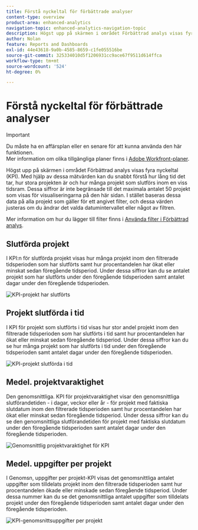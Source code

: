 ```yaml
---
title: Förstå nyckeltal för förbättrade analyser
content-type: overview
product-area: enhanced-analytics
navigation-topic: enhanced-analytics-navigation-topic
description: Högst upp på skärmen i området Förbättrad analys visas fyra nyckeltal (KPI). Med hjälp av dessa mätvärden kan du snabbt förstå hur lång tid det tar, hur stora projekten är och hur många projekt som slutförs inom en viss tidsram. Dessa siffror är inte begränsade till det maximala antalet 50 projekt som visas för visualiseringarna på den här sidan. I stället baseras dessa data på alla projekt som gäller för ett angivet filter, och dessa värden justeras om du ändrar det valda datumintervallet eller något av filtren.
author: Nolan
feature: Reports and Dashboards
exl-id: 44e43618-9a0b-4585-8659-c1fe055516be
source-git-commit: 325334010d5f1206931cc9ace67f9511d614ffca
workflow-type: tm+mt
source-wordcount: '524'
ht-degree: 0%

---
```


# Förstå nyckeltal för förbättrade analyser

>[!IMPORTANT]
>
>Du måste ha en affärsplan eller en senare för att kunna använda den här funktionen.\
>Mer information om olika tillgängliga planer finns i [Adobe Workfront-planer](https://www.workfront.com/plans).

Högst upp på skärmen i området Förbättrad analys visas fyra nyckeltal (KPI). Med hjälp av dessa mätvärden kan du snabbt förstå hur lång tid det tar, hur stora projekten är och hur många projekt som slutförs inom en viss tidsram. Dessa siffror är inte begränsade till det maximala antalet 50 projekt som visas för visualiseringarna på den här sidan. I stället baseras dessa data på alla projekt som gäller för ett angivet filter, och dessa värden justeras om du ändrar det valda datumintervallet eller något av filtren.

Mer information om hur du lägger till filter finns i [Använda filter i Förbättrad analys](../enhanced-analytics/use-enhanced-analytics-filters.md).

## Slutförda projekt

I KPI:n för slutförda projekt visas hur många projekt inom den filtrerade tidsperioden som har slutförts samt hur procentandelen har ökat eller minskat sedan föregående tidsperiod. Under dessa siffror kan du se antalet projekt som har slutförts under den föregående tidsperioden samt antalet dagar under den föregående tidsperioden.

![KPI-projekt har slutförts](assets/kpi-projects-completed-350x182.png)

## Projekt slutförda i tid

I KPI för projekt som slutförts i tid visas hur stor andel projekt inom den filtrerade tidsperioden som har slutförts i tid samt hur procentandelen har ökat eller minskat sedan föregående tidsperiod. Under dessa siffror kan du se hur många projekt som har slutförts i tid under den föregående tidsperioden samt antalet dagar under den föregående tidsperioden.

![KPI-projekt slutförda i tid](assets/kpi-projects-completed-on-time-350x180.png)

## Medel. projektvaraktighet

Den genomsnittliga. KPI för projektvaraktighet visar den genomsnittliga slutförandetiden - i dagar, veckor eller år - för projekt med faktiska slutdatum inom den filtrerade tidsperioden samt hur procentandelen har ökat eller minskat sedan föregående tidsperiod. Under dessa siffror kan du se den genomsnittliga slutförandetiden för projekt med faktiska slutdatum under den föregående tidsperioden samt antalet dagar under den föregående tidsperioden.

![Genomsnittlig projektvaraktighet för KPI](assets/kpi-avg.-project-duration-350x168.png)

## Medel. uppgifter per projekt

I Genomsn, uppgifter per projekt-KPI visas det genomsnittliga antalet uppgifter som tilldelats projekt inom den filtrerade tidsperioden samt hur procentandelen ökade eller minskade sedan föregående tidsperiod. Under dessa nummer kan du se det genomsnittliga antalet uppgifter som tilldelats projekt under den föregående tidsperioden samt antalet dagar under den föregående tidsperioden.

![KPI-genomsnittsuppgifter per projekt](assets/kpi-average-tasks-per-project-350x179.png)
